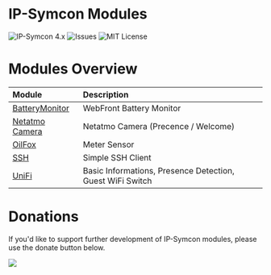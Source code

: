 # IP-Symcon Modules
![IP-Symcon 4.x](https://img.shields.io/badge/IP--Symcon-4.x-green.svg)
![Issues](https://img.shields.io/github/issues/CodeKingLabs/de.codeking.symcon.svg)
![MIT License](https://img.shields.io/github/license/CodeKingLabs/de.codeking.symcon.svg)

# Modules Overview
|Module|Description
|:-----------|:--------
|[BatteryMonitor](https://github.com/CodeKingLabs/de.codeking.symcon/tree/master/BatteryMonitor)|WebFront Battery Monitor|
|[Netatmo Camera](https://github.com/CodeKingLabs/de.codeking.symcon/tree/master/NetatmoCamera)|Netatmo Camera (Precence / Welcome)|
|[OilFox](https://github.com/CodeKingLabs/de.codeking.symcon/tree/master/OilFox)|Meter Sensor|
|[SSH](https://github.com/CodeKingLabs/de.codeking.symcon/tree/master/SSH)|Simple SSH Client|
|[UniFi](https://github.com/CodeKingLabs/de.codeking.symcon/tree/master/UniFi)|Basic Informations, Presence Detection, Guest WiFi Switch|

# Donations
If you'd like to support further development of IP-Symcon modules, please use the donate button below.

<a href="https://www.paypal.com/cgi-bin/webscr?cmd=_s-xclick&hosted_button_id=BX5U7SSQZDZFU" target="_blank"><img src="https://www.paypal.com/en_US/i/btn/btn_donate_LG.gif" border="0" /></a>